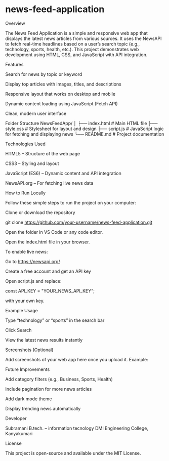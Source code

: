# news-feed-application

 Overview

 The News Feed Application is a simple and responsive web app that displays the latest news articles from various sources.
 It uses the NewsAPI to fetch real-time headlines based on a user’s search topic (e.g., technology, sports, health, etc.).
 This project demonstrates web development using HTML, CSS, and JavaScript with API integration.

 Features

 Search for news by topic or keyword

 Display top articles with images, titles, and descriptions

 Responsive layout that works on desktop and mobile

 Dynamic content loading using JavaScript (Fetch API)

 Clean, modern user interface

 Folder Structure
 NewsFeedApp/
 │
 ├── index.html        # Main HTML file
 ├── style.css         # Stylesheet for layout and design
 ├── script.js         # JavaScript logic for fetching and displaying news
 └── README.md         # Project documentation

 Technologies Used

 HTML5 – Structure of the web page

 CSS3 – Styling and layout

 JavaScript (ES6) – Dynamic content and API integration

 NewsAPI.org – For fetching live news data

  How to Run Locally

 Follow these simple steps to run the project on your computer:

 Clone or download the repository

 git clone https://github.com/your-username/news-feed-application.git


 Open the folder in VS Code or any code editor.

 Open the index.html file in your browser.

 To enable live news:

 Go to https://newsapi.org/

 Create a free account and get an API key

 Open script.js and replace:

 const API_KEY = "YOUR_NEWS_API_KEY";


 with your own key.

 Example Usage

 Type “technology” or “sports” in the search bar

 Click Search

 View the latest news results instantly

 Screenshots (Optional)

 Add screenshots of your web app here once you upload it.
Example:


 Future Improvements

 Add category filters (e.g., Business, Sports, Health)

 Include pagination for more news articles

 Add dark mode theme

 Display trending news automatically

 Developer

 Subramani
 B.tech. – information tecnology
 DMI Engineering College, Kanyakumari

 License

 This project is open-source and available under the MIT License.
